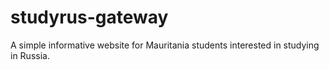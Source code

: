# studyrus-gateway
A simple informative website for Mauritania students interested in studying in Russia.
